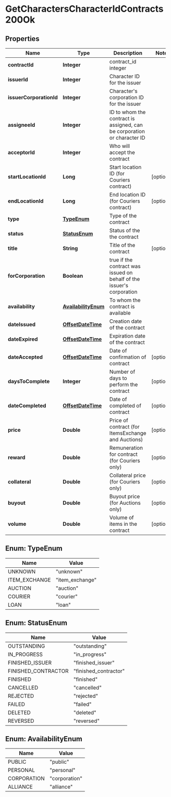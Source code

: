 
# GetCharactersCharacterIdContracts200Ok

## Properties
Name | Type | Description | Notes
------------ | ------------- | ------------- | -------------
**contractId** | **Integer** | contract_id integer | 
**issuerId** | **Integer** | Character ID for the issuer | 
**issuerCorporationId** | **Integer** | Character&#39;s corporation ID for the issuer | 
**assigneeId** | **Integer** | ID to whom the contract is assigned, can be corporation or character ID | 
**acceptorId** | **Integer** | Who will accept the contract | 
**startLocationId** | **Long** | Start location ID (for Couriers contract) |  [optional]
**endLocationId** | **Long** | End location ID (for Couriers contract) |  [optional]
**type** | [**TypeEnum**](#TypeEnum) | Type of the contract | 
**status** | [**StatusEnum**](#StatusEnum) | Status of the the contract | 
**title** | **String** | Title of the contract |  [optional]
**forCorporation** | **Boolean** | true if the contract was issued on behalf of the issuer&#39;s corporation | 
**availability** | [**AvailabilityEnum**](#AvailabilityEnum) | To whom the contract is available | 
**dateIssued** | [**OffsetDateTime**](OffsetDateTime.md) | Сreation date of the contract | 
**dateExpired** | [**OffsetDateTime**](OffsetDateTime.md) | Expiration date of the contract | 
**dateAccepted** | [**OffsetDateTime**](OffsetDateTime.md) | Date of confirmation of contract |  [optional]
**daysToComplete** | **Integer** | Number of days to perform the contract |  [optional]
**dateCompleted** | [**OffsetDateTime**](OffsetDateTime.md) | Date of completed of contract |  [optional]
**price** | **Double** | Price of contract (for ItemsExchange and Auctions) |  [optional]
**reward** | **Double** | Remuneration for contract (for Couriers only) |  [optional]
**collateral** | **Double** | Collateral price (for Couriers only) |  [optional]
**buyout** | **Double** | Buyout price (for Auctions only) |  [optional]
**volume** | **Double** | Volume of items in the contract |  [optional]


<a name="TypeEnum"></a>
## Enum: TypeEnum
Name | Value
---- | -----
UNKNOWN | &quot;unknown&quot;
ITEM_EXCHANGE | &quot;item_exchange&quot;
AUCTION | &quot;auction&quot;
COURIER | &quot;courier&quot;
LOAN | &quot;loan&quot;


<a name="StatusEnum"></a>
## Enum: StatusEnum
Name | Value
---- | -----
OUTSTANDING | &quot;outstanding&quot;
IN_PROGRESS | &quot;in_progress&quot;
FINISHED_ISSUER | &quot;finished_issuer&quot;
FINISHED_CONTRACTOR | &quot;finished_contractor&quot;
FINISHED | &quot;finished&quot;
CANCELLED | &quot;cancelled&quot;
REJECTED | &quot;rejected&quot;
FAILED | &quot;failed&quot;
DELETED | &quot;deleted&quot;
REVERSED | &quot;reversed&quot;


<a name="AvailabilityEnum"></a>
## Enum: AvailabilityEnum
Name | Value
---- | -----
PUBLIC | &quot;public&quot;
PERSONAL | &quot;personal&quot;
CORPORATION | &quot;corporation&quot;
ALLIANCE | &quot;alliance&quot;



